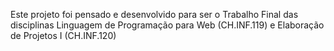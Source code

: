 Este projeto foi pensado e desenvolvido para ser o Trabalho Final das disciplinas Linguagem de Programação para Web (CH.INF.119) e Elaboração de Projetos I (CH.INF.120)
